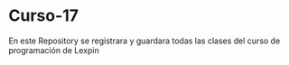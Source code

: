 # Curso-17
En este Repository se registrara y guardara todas las clases del curso de programación de Lexpin 
